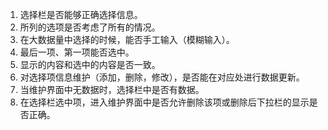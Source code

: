 1. 选择栏是否能够正确选择信息。
2. 所列的选项是否考虑了所有的情况。
3. 在大数据量中选择的时候，能否手工输入（模糊输入）。
4. 最后一项、第一项能否选中。
5. 显示的内容和选中的内容是否一致。
6. 对选择项信息维护（添加，删除，修改），是否能在对应处进行数据更新。
7. 当维护界面中无数据时，选择栏中是否有数据。
8. 在选择栏选中项，进入维护界面中是否允许删除该项或删除后下拉栏的显示是否正确。
